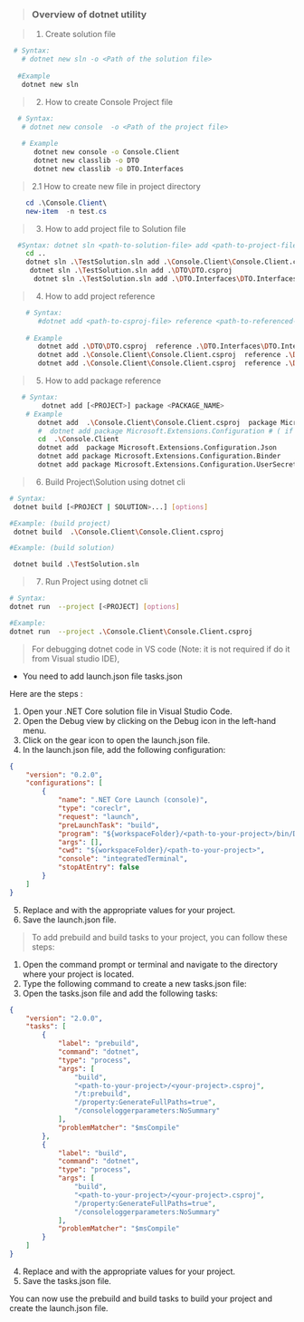 > ### Overview of dotnet utility

> 1. Create solution file

```sh
 # Syntax:
   # dotnet new sln -o <Path of the solution file>
 
  #Example
   dotnet new sln 
```
> 2. How to create Console Project file
```sh
  # Syntax: 
   # dotnet new console  -o <Path of the project file>
  
   # Example
      dotnet new console -o Console.Client
      dotnet new classlib -o DTO
      dotnet new classlib -o DTO.Interfaces
 ```  
>   2.1 How to create new file in project directory

```powershell 
    cd .\Console.Client\
    new-item  -n test.cs
``` 
> 3. How to add project file to Solution file 

```sh  
  #Syntax: dotnet sln <path-to-solution-file> add <path-to-project-file> 
    cd ..
    dotnet sln .\TestSolution.sln add .\Console.Client\Console.Client.csproj
     dotnet sln .\TestSolution.sln add .\DTO\DTO.csproj 
      dotnet sln .\TestSolution.sln add .\DTO.Interfaces\DTO.Interfaces.csproj
```
> 4. How to add project reference

```sh 
    # Syntax: 
       #dotnet add <path-to-csproj-file> reference <path-to-referenced-project-csproj-file>
     
    # Example
       dotnet add .\DTO\DTO.csproj  reference .\DTO.Interfaces\DTO.Interfaces.csproj
       dotnet add .\Console.Client\Console.Client.csproj  reference .\DTO\DTO.csproj
       dotnet add .\Console.Client\Console.Client.csproj  reference .\DTO.Interfaces\DTO.Interfaces.csproj
```
 > 5. How to add package reference 
 
 ```sh
    # Syntax: 
         dotnet add [<PROJECT>] package <PACKAGE_NAME>
     # Example   
        dotnet add  .\Console.Client\Console.Client.csproj  package Microsoft.Extensions.Configuration      
        #  dotnet add package Microsoft.Extensions.Configuration # ( if you are in the project directory )
        cd  .\Console.Client
        dotnet add  package Microsoft.Extensions.Configuration.Json  
        dotnet add package Microsoft.Extensions.Configuration.Binder
        dotnet add package Microsoft.Extensions.Configuration.UserSecrets
```
> 6. Build Project\Solution using dotnet cli

```sh
# Syntax:
 dotnet build [<PROJECT | SOLUTION>...] [options]

#Example: (build project)
 dotnet build  .\Console.Client\Console.Client.csproj

#Example: (build solution) 

 dotnet build .\TestSolution.sln

```

> 7. Run Project using dotnet cli 

```sh
# Syntax:
dotnet run  --project [<PROJECT] [options]

#Example:
dotnet run  --project .\Console.Client\Console.Client.csproj
```

> For debugging dotnet code in VS code  (Note:  it is not required if do it from Visual studio IDE),
  
 - You need to add launch.json file tasks.json 
 
 Here are the steps :
 
  1. Open your .NET Core solution file in Visual Studio Code.
  2. Open the Debug view by clicking on the Debug icon in the left-hand menu.
  3. Click on the gear icon to open the launch.json file.
  4. In the launch.json file, add the following configuration:

```json
{
    "version": "0.2.0",
    "configurations": [
        {
            "name": ".NET Core Launch (console)",
            "type": "coreclr",
            "request": "launch",
            "preLaunchTask": "build",
            "program": "${workspaceFolder}/<path-to-your-project>/bin/Debug/net8.0/<your-project>.dll",
            "args": [],
            "cwd": "${workspaceFolder}/<path-to-your-project>",
            "console": "integratedTerminal",
            "stopAtEntry": false
        }
    ]
}
```
  5. Replace <path-to-your-project> and <your-project> with the appropriate values for your project.
  6. Save the launch.json file.

> To add prebuild and build tasks to your project, you can follow these steps:

   1. Open the command prompt or terminal and navigate to the directory where your project is located.
   2. Type the following command to create a new tasks.json file:
   3. Open the tasks.json file and add the following tasks:
```json
{
    "version": "2.0.0",
    "tasks": [
        {
            "label": "prebuild",
            "command": "dotnet",
            "type": "process",
            "args": [
                "build",
                "<path-to-your-project>/<your-project>.csproj",
                "/t:prebuild",
                "/property:GenerateFullPaths=true",
                "/consoleloggerparameters:NoSummary"
            ],
            "problemMatcher": "$msCompile"
        },
        {
            "label": "build",
            "command": "dotnet",
            "type": "process",
            "args": [
                "build",
                "<path-to-your-project>/<your-project>.csproj",
                "/property:GenerateFullPaths=true",
                "/consoleloggerparameters:NoSummary"
            ],
            "problemMatcher": "$msCompile"
        }
    ]
}
```
4. Replace <path-to-your-project> and <your-project> with the appropriate values for your project.
5. Save the tasks.json file.
 
You can now use the prebuild and build tasks to build your project and create the launch.json file.